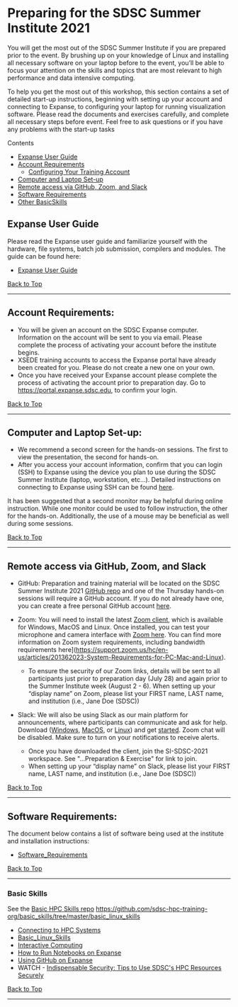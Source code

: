 # Preparing for the SDSC Summer Institute 2021
You will get the most out of the SDSC Summer Institute if you are prepared prior to the event. By brushing up on your knowledge of Linux and installing all necessary software on your laptop before to the event, you’ll be able to focus your attention on the skills and topics that are most relevant to high performance and data intensive computing.

To help you get the most out of this workshop, this section contains a set of detailed start-up instructions, beginning with setting up your account and connecting to Expanse, to configuring your laptop for running visualization software. Please read the documents and exercises carefully, and complete all necessary steps before event. Feel free to ask questions or if you have any problems with the start-up tasks

<a name="top">Contents
* [Expanse User Guide](#expanse-guide)
* [Account Requirements](#accounts)
   * [Configuring Your Training Account](https://github.com/sdsc/sdsc-summer-institute-2021/blob/main/0_Preparation/training_account_configurations.md)
* [Computer and Laptop Set-up](#computer-req)
* [Remote access via GitHub, Zoom, and Slack](#remote)
* [Software Requirements](#software)
* [Other BasicSkills](#other-skills)

## Expanse User Guide <a name="expanse-guide"></a>
Please read the Expanse user guide and familiarize yourself with the hardware, file systems, batch job submission, compilers and modules. The guide can be found here:
* [Expanse User Guide](https://www.sdsc.edu/support/user_guides/expanse.html)

[Back to Top](#top)
<hr>

##  Account Requirements: <a name="accounts"></a>
* You will be given an account on the SDSC Expanse computer. Information on the account will be sent to you via email. Please complete the process of activating your account before the institute begins.
* XSEDE training accounts to access the Expanse portal have already been created for you. Please do not create a new one on your own.
* Once you have received your Expanse account please complete the process of activating the account prior to preparation day. Go to https://portal.expanse.sdsc.edu, to confirm your login.

[Back to Top](#top)
<hr>

 ## Computer and Laptop Set-up: <a name="computer-req"></a>
* We recommend a second screen for the hands-on sessions. The first to view the presentation, the second for hands-on.
* After you access your account information, confirm that you can login (SSH) to Expanse using the device you plan to use during the SDSC Summer Institute (laptop, workstation, etc...).  Detailed instructions on connecting to Expanse using SSH can be found [here](https://github.com/sdsc-hpc-training-org/basic_skills/tree/master/connecting-to-hpc-systems).  

It has been suggested that a second monitor may be helpful during online instruction.  While one monitor could be used to follow instruction, the other for the hands-on.  Additionally, the use of a mouse may be beneficial as well during some sessions.

[Back to Top](#top)
<hr>

##  Remote access via GitHub, Zoom, and Slack <a name="remote"></a>
* GitHub:  Preparation and training material will be located on the SDSC Summer Institute 2021 [GitHub repo](https://github.com/sdsc/sdsc-summer-institute-2021) and one of the Thursday hands-on sessions will require a GitHub account. If you do not already have one, you can create a free personal GitHub account [here](https://docs.github.com/en/github/getting-started-with-github/signing-up-for-github/signing-up-for-a-new-github-account).   

* Zoom: You will need to install the latest [Zoom client](https://zoom.us/download), which is available for Windows, MacOS and Linux. Once installed, you can test your microphone and camera interface with [Zoom here](https://zoom.us/test). You can find more information on Zoom system requirements, including bandwidth requirements here](https://support.zoom.us/hc/en-us/articles/201362023-System-Requirements-for-PC-Mac-and-Linux). 
  * To ensure the security of our Zoom links, details will be sent to all participants just prior to preparation day (July 28) and again prior to the Summer Institute week (August 2 - 6).  When setting up your “display name” on Zoom, please list your FIRST name, LAST name, and institution (i.e., Jane Doe (SDSC)) 

* Slack: We will also be using Slack as our main platform for announcements, where participants can communicate and ask for help. Download ([Windows](https://slack.com/downloads/windows), [MacOS](https://slack.com/downloads/mac), or [Linux](https://slack.com/downloads/linux)) and get [started](https://slack.com/help/articles/218080037-Getting-started-for-new-Slack-users).  Zoom chat will be disabled. Make sure to turn on your notifications to receive alerts.
  * Once you have downloaded the client, join the SI-SDSC-2021 workspace. See "...Preparation & Exercise" for link to join.   
  * When setting up your “display name” on Slack, please list your FIRST name, LAST name, and institution (i.e., Jane Doe (SDSC)) 

[Back to Top](#top)
<hr>

## Software Requirements: <a name="software"></a>
The document below contains a list of software being used at the institute and installation instructions:
* [Software_Requirements](https://github.com/sdsc/sdsc-summer-institute-2021/blob/main/0_Preparation/software_requirements.md)

[Back to Top](#top)
<hr>

### Basic Skills <a name="other-skills"></a>
See the [Basic HPC Skills repo](https://github.com/sdsc-hpc-training-org/basic_skills)
https://github.com/sdsc-hpc-training-org/basic_skills/tree/master/basic_linux_skills

* [Connecting to HPC Systems](https://github.com/sdsc-hpc-training-org/hpc-security/blob/master/connecting-to-hpc-systems/connect-to-expanse.md)
* [Basic_Linux_Skills](https://github.com/sdsc/sdsc-summer-institute-2020/tree/master/0_Preparation/basic_linux_skills)
* [Interactive Computing](https://github.com/sdsc-hpc-training-org/basic_skills/tree/master/interactive_computing)
* [How to Run Notebooks on Expanse](https://hpc-training.sdsc.edu/notebooks-101/)
* [Using GitHub on Expanse](https://github.com/sdsc-hpc-training-org/basic_skills/tree/master/using_github)
* WATCH - [Indispensable Security: Tips to Use SDSC's HPC Resources Securely](https://education.sdsc.edu/training/interactive/202007_security_tips/index.php)

[Back to Top](#top)
<hr>
